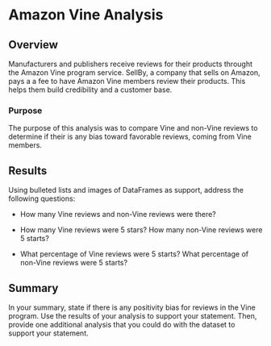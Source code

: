 # Amazon Vine Analysis

## Overview

Manufacturers and publishers receive reviews for their products throught the Amazon Vine program service. SellBy, a company that sells on Amazon, pays a a fee to have Amazon Vine members review their products. This helps them build credibility and a customer base.


### Purpose

The purpose of this analysis was to compare Vine and non-Vine reviews to determine if their is any bias toward favorable reviews, coming from Vine members.


## Results

Using bulleted lists and images of DataFrames as support, address the following questions:

  - How many Vine reviews and non-Vine reviews were there?

  - How many Vine reviews were 5 stars? How many non-Vine reviews were 5 starts?

  - What percentage of Vine reviews were 5 starts? What percentage of non-Vine reviews were 5 starts?


## Summary

In your summary, state if there is any positivity bias for reviews in the Vine program. Use the results of your analysis to support your statement. Then, provide one additional analysis that you could do with the dataset to support your statement.


